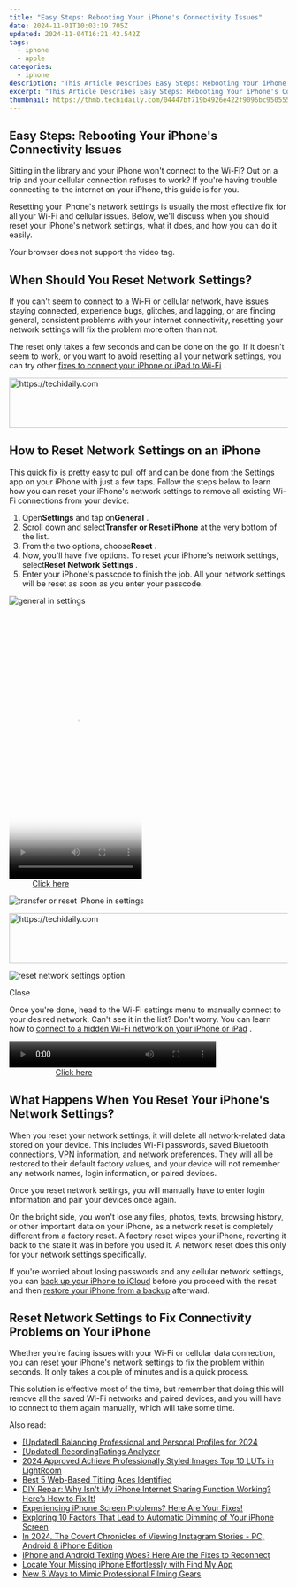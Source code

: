```yaml
---
title: "Easy Steps: Rebooting Your iPhone's Connectivity Issues"
date: 2024-11-01T10:03:19.705Z
updated: 2024-11-04T16:21:42.542Z
tags:
  - iphone
  - apple
categories:
  - iphone
description: "This Article Describes Easy Steps: Rebooting Your iPhone's Connectivity Issues"
excerpt: "This Article Describes Easy Steps: Rebooting Your iPhone's Connectivity Issues"
thumbnail: https://thmb.techidaily.com/04447bf719b4926e422f9096bc950555ee7a86c16477a8d9fa6304264e3f24e3.jpg
---
```


## Easy Steps: Rebooting Your iPhone's Connectivity Issues

 Sitting in the library and your iPhone won't connect to the Wi-Fi? Out on a trip and your cellular connection refuses to work? If you're having trouble connecting to the internet on your iPhone, this guide is for you.

 Resetting your iPhone's network settings is usually the most effective fix for all your Wi-Fi and cellular issues. Below, we'll discuss when you should reset your iPhone's network settings, what it does, and how you can do it easily.

 Your browser does not support the video tag.

## When Should You Reset Network Settings?

 If you can't seem to connect to a Wi-Fi or cellular network, have issues staying connected, experience bugs, glitches, and lagging, or are finding general, consistent problems with your internet connectivity, resetting your network settings will fix the problem more often than not.

 The reset only takes a few seconds and can be done on the go. If it doesn't seem to work, or you want to avoid resetting all your network settings, you can try other [fixes to connect your iPhone or iPad to Wi-Fi](https://www.makeuseof.com/iphone-ipad-wont-connect-to-wi-fi/) .

<!-- affiliate ads begin -->
<a href="https://imp.i357552.net/c/5597632/999558/11832" target="_top" id="999558">
  <img src="//a.impactradius-go.com/display-ad/11832-999558" border="0" alt="https://techidaily.com" width="728" height="90"/>
</a>
<img height="0" width="0" src="https://imp.i357552.net/i/5597632/999558/11832" style="position:absolute;visibility:hidden;" border="0" />
<!-- affiliate ads end -->

## How to Reset Network Settings on an iPhone

 This quick fix is pretty easy to pull off and can be done from the Settings app on your iPhone with just a few taps. Follow the steps below to learn how you can reset your iPhone's network settings to remove all existing Wi-Fi connections from your device:

1. Open**Settings** and tap on**General** .
2. Scroll down and select**Transfer or Reset iPhone** at the very bottom of the list.
3. From the two options, choose**Reset** .
4. Now, you'll have five options. To reset your iPhone's network settings, select**Reset Network Settings** .
5. Enter your iPhone's passcode to finish the job. All your network settings will be reset as soon as you enter your passcode.

![general in settings](https://static1.makeuseofimages.com/wordpress/wp-content/uploads/2023/01/general-in-settings.jpg)

<!-- affiliate ads begin -->
<span id="1770544">
					<video width="240" height="480" style="cursor:pointer"
           poster="//a.impactradius-go.com/display-clicktoplayimage/1770544.png"
           onclick="if(!this.playClicked){this.play();this.setAttribute('controls',true);this.playClicked=true;}">
	   <source src="//a.impactradius-go.com/display-ad/20702-1770544">
	   <img src="//a.impactradius-go.com/display-clicktoplayimage/1770544.png" style="border: none; height: 100%; width: 100%; object-fit: contain">
	</video>
	<div style="width:150px;text-align:center"><a href="javascript:window.open(decodeURIComponent('https%3A%2F%2Ftokenmetrics.sjv.io%2Fc%2F5597632%2F1770544%2F20702'), '_blank');void(0);">Click here</a></div>
</span>
<img height="0" width="0" src="https://imp.pxf.io/i/5597632/1770544/20702" style="position:absolute;visibility:hidden;" border="0" />
<!-- affiliate ads end -->

![transfer or reset iPhone in settings](https://static1.makeuseofimages.com/wordpress/wp-content/uploads/2023/01/transfer-or-reset-iphone-in-settings.jpg)

<!-- affiliate ads begin -->
<a href="https://unicoeye.pxf.io/c/5597632/2134241/18498" target="_top" id="2134241">
  <img src="//a.impactradius-go.com/display-ad/18498-2134241" border="0" alt="https://techidaily.com" width="728" height="90"/>
</a>
<img height="0" width="0" src="https://unicoeye.pxf.io/i/5597632/2134241/18498" style="position:absolute;visibility:hidden;" border="0" />
<!-- affiliate ads end -->

![reset network settings option](https://static1.makeuseofimages.com/wordpress/wp-content/uploads/2023/01/reset-network-settings-option.jpg)

Close

 Once you're done, head to the Wi-Fi settings menu to manually connect to your desired network. Can't see it in the list? Don't worry. You can learn how to [connect to a hidden Wi-Fi network on your iPhone or iPad](https://www.makeuseof.com/how-to-connect-to-hidden-wi-fi-network-iphone/) .

<!-- affiliate ads begin -->
<span id="1936838">
					<video width="374" height="48" style="cursor:pointer"
           poster="//a.impactradius-go.com/display-clicktoplayimage/1936838.png"
           onclick="if(!this.playClicked){this.play();this.setAttribute('controls',true);this.playClicked=true;}">
	   <source src="//a.impactradius-go.com/display-ad/18409-1936838">
	   <img src="//a.impactradius-go.com/display-clicktoplayimage/1936838.png" style="border: none; height: 100%; width: 100%; object-fit: contain">
	</video>
	<div style="width:234px;text-align:center"><a href="javascript:window.open(decodeURIComponent('https%3A%2F%2Fcoinrule.sjv.io%2Fc%2F5597632%2F1936838%2F18409'), '_blank');void(0);">Click here</a></div>
</span>
<img height="0" width="0" src="https://imp.pxf.io/i/5597632/1936838/18409" style="position:absolute;visibility:hidden;" border="0" />
<!-- affiliate ads end -->

## What Happens When You Reset Your iPhone's Network Settings?

 When you reset your network settings, it will delete all network-related data stored on your device. This includes Wi-Fi passwords, saved Bluetooth connections, VPN information, and network preferences. They will all be restored to their default factory values, and your device will not remember any network names, login information, or paired devices.

 Once you reset network settings, you will manually have to enter login information and pair your devices once again.

 On the bright side, you won't lose any files, photos, texts, browsing history, or other important data on your iPhone, as a network reset is completely different from a factory reset. A factory reset wipes your iPhone, reverting it back to the state it was in before you used it. A network reset does this only for your network settings specifically.

 If you're worried about losing passwords and any cellular network settings, you can [back up your iPhone to iCloud](https://www.makeuseof.com/tag/how-to-backup-iphone-ipad/) before you proceed with the reset and then [restore your iPhone from a backup](https://www.makeuseof.com/tag/restore-iphone-ipad-from-backup/) afterward.

## Reset Network Settings to Fix Connectivity Problems on Your iPhone

 Whether you're facing issues with your Wi-Fi or cellular data connection, you can reset your iPhone's network settings to fix the problem within seconds. It only takes a couple of minutes and is a quick process.

 This solution is effective most of the time, but remember that doing this will remove all the saved Wi-Fi networks and paired devices, and you will have to connect to them again manually, which will take some time.

<ins class="adsbygoogle"
     style="display:block"
     data-ad-format="autorelaxed"
     data-ad-client="ca-pub-7571918770474297"
     data-ad-slot="1223367746"></ins>

<ins class="adsbygoogle"
     style="display:block"
     data-ad-client="ca-pub-7571918770474297"
     data-ad-slot="8358498916"
     data-ad-format="auto"
     data-full-width-responsive="true"></ins>

<span class="atpl-alsoreadstyle">Also read:</span>
<div><ul>
<li><a href="https://vp-tips.techidaily.com/updated-balancing-professional-and-personal-profiles-for-2024/"><u>[Updated] Balancing Professional and Personal Profiles for 2024</u></a></li>
<li><a href="https://screen-video-capture.techidaily.com/updated-recordingratings-analyzer/"><u>[Updated] RecordingRatings Analyzer</u></a></li>
<li><a href="https://extra-hints.techidaily.com/2024-approved-achieve-professionally-styled-images-top-10-luts-in-lightroom/"><u>2024 Approved Achieve Professionally Styled Images Top 10 LUTs in LightRoom</u></a></li>
<li><a href="https://extra-lessons.techidaily.com/best-5-web-based-titling-aces-identified/"><u>Best 5 Web-Based Titling Aces Identified</u></a></li>
<li><a href="https://fox-that.techidaily.com/diy-repair-why-isnt-my-iphone-internet-sharing-function-working-heres-how-to-fix-it/"><u>DIY Repair: Why Isn't My iPhone Internet Sharing Function Working? Here’s How to Fix It!</u></a></li>
<li><a href="https://fox-that.techidaily.com/experiencing-iphone-screen-problems-here-are-your-fixes/"><u>Experiencing iPhone Screen Problems? Here Are Your Fixes!</u></a></li>
<li><a href="https://fox-that.techidaily.com/exploring-10-factors-that-lead-to-automatic-dimming-of-your-iphone-screen/"><u>Exploring 10 Factors That Lead to Automatic Dimming of Your iPhone Screen</u></a></li>
<li><a href="https://instagram-video-recordings.techidaily.com/in-2024-the-covert-chronicles-of-viewing-instagram-stories-pc-android-and-iphone-edition/"><u>In 2024, The Covert Chronicles of Viewing Instagram Stories - PC, Android & iPhone Edition</u></a></li>
<li><a href="https://fox-that.techidaily.com/iphone-and-android-texting-woes-here-are-the-fixes-to-reconnect/"><u>IPhone and Android Texting Woes? Here Are the Fixes to Reconnect</u></a></li>
<li><a href="https://fox-that.techidaily.com/locate-your-missing-iphone-effortlessly-with-find-my-app/"><u>Locate Your Missing iPhone Effortlessly with Find My App</u></a></li>
<li><a href="https://ai-editing-video.techidaily.com/new-6-ways-to-mimic-professional-filming-gears/"><u>New 6 Ways to Mimic Professional Filming Gears</u></a></li>
</ul></div>


